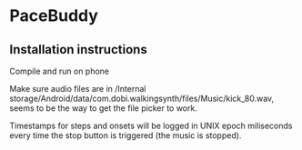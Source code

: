 # PaceBuddy #

## Installation instructions ##
Compile and run on phone

Make sure audio files are in /Internal storage/Android/data/com.dobi.walkingsynth/files/Music/kick_80.wav,
seems to be the way to get the file picker to work.

Timestamps for steps and onsets will be logged in UNIX epoch miliseconds every time the stop button is triggered (the music is stopped).

